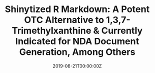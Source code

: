 ---
title: 'Shinytized R Markdown: A Potent OTC Alternative to 1,3,7-Trimethylxanthine & Currently Indicated for NDA Document Generation, Among Others'
authors:
- Mark Rothe
date: '2019-08-21T00:00:00Z'

# Schedule page publish date (NOT proceeding's date).
publishDate: '20001-01-01T00:00:00Z'

# proceeding type.
# Legend: 0 = Uncategorized; 1 = Talk, 2 = Keynote, 3 = Workshop
# To add more update publications_types.toml and en.yaml
proceeding_types: ['1']

# proceeding name and optional abbreviated proceeding name.
proceeding: Presented at 2019 Conference
proceeding_short: Presented at 2019 Conference

abstract: 

tags:
- Sanofi
featured: false

links:
url_slides: 'https://github.com/rinpharma/rinpharma2019program/tree/master/talks_folder/2019-Rothe-Shinytized_R_Markdown.pdf'
url_video: ''

---